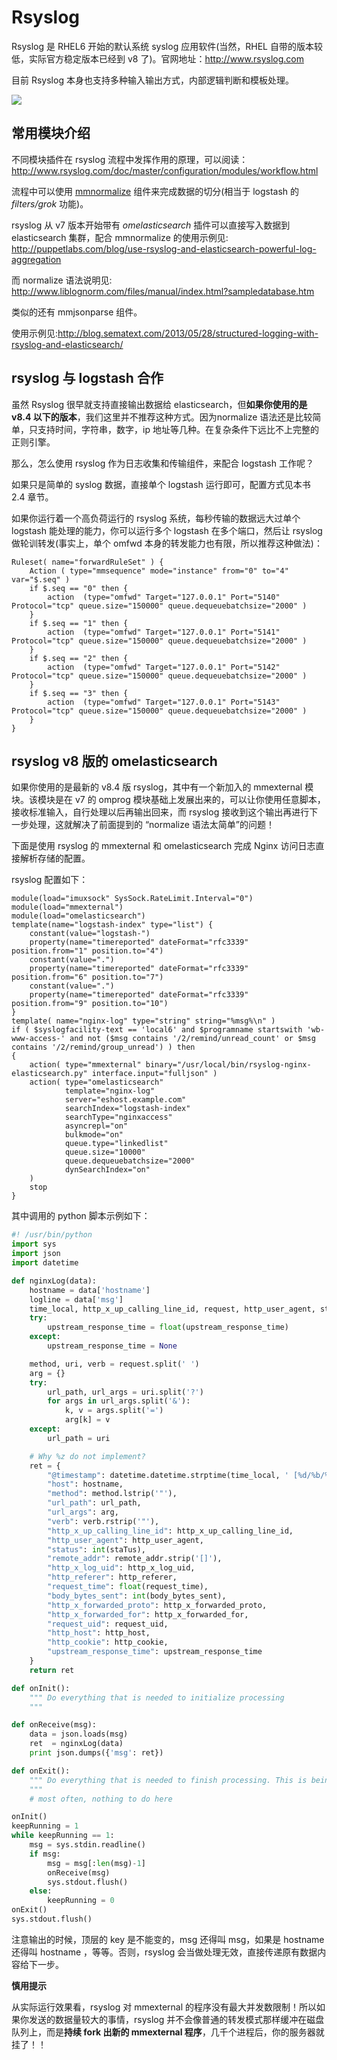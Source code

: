 # Rsyslog

Rsyslog 是 RHEL6 开始的默认系统 syslog 应用软件(当然，RHEL 自带的版本较低，实际官方稳定版本已经到 v8 了)。官网地址：<http://www.rsyslog.com>

目前 Rsyslog 本身也支持多种输入输出方式，内部逻辑判断和模板处理。

![](http://www.rsyslog.com/common/images/rsyslog-features-imagemap.png)

## 常用模块介绍

不同模块插件在 rsyslog 流程中发挥作用的原理，可以阅读：<http://www.rsyslog.com/doc/master/configuration/modules/workflow.html>

流程中可以使用 [mmnormalize](http://www.rsyslog.com/doc/master/configuration/modules/mmnormalize.html) 组件来完成数据的切分(相当于 logstash 的 *filters/grok* 功能)。

rsyslog 从 v7 版本开始带有 *omelasticsearch* 插件可以直接写入数据到 elasticsearch 集群，配合 mmnormalize 的使用示例见: <http://puppetlabs.com/blog/use-rsyslog-and-elasticsearch-powerful-log-aggregation>

而 normalize 语法说明见: <http://www.liblognorm.com/files/manual/index.html?sampledatabase.htm>

类似的还有 mmjsonparse 组件。

使用示例见:<http://blog.sematext.com/2013/05/28/structured-logging-with-rsyslog-and-elasticsearch/>

## rsyslog 与 logstash 合作

虽然 Rsyslog 很早就支持直接输出数据给 elasticsearch，但**如果你使用的是 v8.4 以下的版本**，我们这里并不推荐这种方式。因为normalize 语法还是比较简单，只支持时间，字符串，数字，ip 地址等几种。在复杂条件下远比不上完整的正则引擎。

那么，怎么使用 rsyslog 作为日志收集和传输组件，来配合 logstash 工作呢？

如果只是简单的 syslog 数据，直接单个 logstash 运行即可，配置方式见本书 2.4 章节。

如果你运行着一个高负荷运行的 rsyslog 系统，每秒传输的数据远大过单个 logstash 能处理的能力，你可以运行多个 logstash 在多个端口，然后让 rsyslog 做轮训转发(事实上，单个 omfwd 本身的转发能力也有限，所以推荐这种做法)：

```
Ruleset( name="forwardRuleSet" ) {
    Action ( type="mmsequence" mode="instance" from="0" to="4" var="$.seq" )
    if $.seq == "0" then {
        action  (type="omfwd" Target="127.0.0.1" Port="5140" Protocol="tcp" queue.size="150000" queue.dequeuebatchsize="2000" )
    }
    if $.seq == "1" then {
        action  (type="omfwd" Target="127.0.0.1" Port="5141" Protocol="tcp" queue.size="150000" queue.dequeuebatchsize="2000" )
    }
    if $.seq == "2" then {
        action  (type="omfwd" Target="127.0.0.1" Port="5142" Protocol="tcp" queue.size="150000" queue.dequeuebatchsize="2000" )
    }
    if $.seq == "3" then {
        action  (type="omfwd" Target="127.0.0.1" Port="5143" Protocol="tcp" queue.size="150000" queue.dequeuebatchsize="2000" )
    }
}
```

## rsyslog v8 版的 omelasticsearch

如果你使用的是最新的 v8.4 版 rsyslog，其中有一个新加入的 mmexternal 模块。该模块是在 v7 的 omprog 模块基础上发展出来的，可以让你使用任意脚本，接收标准输入，自行处理以后再输出回来，而 rsyslog 接收到这个输出再进行下一步处理，这就解决了前面提到的 “normalize 语法太简单”的问题！

下面是使用 rsyslog 的 mmexternal 和 omelasticsearch 完成 Nginx 访问日志直接解析存储的配置。

rsyslog 配置如下：

```
module(load="imuxsock" SysSock.RateLimit.Interval="0")
module(load="mmexternal")
module(load="omelasticsearch")
template(name="logstash-index" type="list") {
    constant(value="logstash-")
    property(name="timereported" dateFormat="rfc3339" position.from="1" position.to="4")
    constant(value=".")
    property(name="timereported" dateFormat="rfc3339" position.from="6" position.to="7")
    constant(value=".")
    property(name="timereported" dateFormat="rfc3339" position.from="9" position.to="10")
}
template( name="nginx-log" type="string" string="%msg%\n" )
if ( $syslogfacility-text == 'local6' and $programname startswith 'wb-www-access-' and not ($msg contains '/2/remind/unread_count' or $msg contains '/2/remind/group_unread') ) then
{
    action( type="mmexternal" binary="/usr/local/bin/rsyslog-nginx-elasticsearch.py" interface.input="fulljson" )
    action( type="omelasticsearch"
            template="nginx-log"
            server="eshost.example.com"
            searchIndex="logstash-index"
            searchType="nginxaccess"
            asyncrepl="on"
            bulkmode="on"
            queue.type="linkedlist"
            queue.size="10000"
            queue.dequeuebatchsize="2000"
            dynSearchIndex="on"
    )
    stop
}
```

其中调用的 python 脚本示例如下：

```python
#! /usr/bin/python
import sys
import json
import datetime

def nginxLog(data):
	hostname = data['hostname']
	logline = data['msg']
	time_local, http_x_up_calling_line_id, request, http_user_agent, staTus, remote_addr, http_x_log_uid, http_referer, request_time, body_bytes_sent, http_x_forwarded_proto, http_x_forwarded_for, request_uid, http_host, http_cookie, upstream_response_time = logline.split('`')
	try:
		upstream_response_time = float(upstream_response_time)
	except:
		upstream_response_time = None

	method, uri, verb = request.split(' ')
	arg = {}
	try:
		url_path, url_args = uri.split('?')
		for args in url_args.split('&'):
			k, v = args.split('=')
			arg[k] = v
	except:
		url_path = uri

	# Why %z do not implement?
	ret = {
		"@timestamp": datetime.datetime.strptime(time_local, ' [%d/%b/%Y:%H:%M:%S +0800]').strftime('%FT%T+0800'),
		"host": hostname,
		"method": method.lstrip('"'),
		"url_path": url_path,
		"url_args": arg,
		"verb": verb.rstrip('"'),
		"http_x_up_calling_line_id": http_x_up_calling_line_id,
		"http_user_agent": http_user_agent,
		"status": int(staTus),
		"remote_addr": remote_addr.strip('[]'),
		"http_x_log_uid": http_x_log_uid,
		"http_referer": http_referer,
		"request_time": float(request_time),
		"body_bytes_sent": int(body_bytes_sent),
		"http_x_forwarded_proto": http_x_forwarded_proto,
		"http_x_forwarded_for": http_x_forwarded_for,
		"request_uid": request_uid,
		"http_host": http_host,
		"http_cookie": http_cookie,
		"upstream_response_time": upstream_response_time
	}
	return ret

def onInit():
	""" Do everything that is needed to initialize processing
	"""

def onReceive(msg):
	data = json.loads(msg)
    ret  = nginxLog(data)
	print json.dumps({'msg': ret})

def onExit():
	""" Do everything that is needed to finish processing. This is being called immediately before exiting.
	"""
	# most often, nothing to do here

onInit()
keepRunning = 1
while keepRunning == 1:
	msg = sys.stdin.readline()
	if msg:
		msg = msg[:len(msg)-1]
		onReceive(msg)
		sys.stdout.flush()
	else:
		keepRunning = 0
onExit()
sys.stdout.flush()
```

注意输出的时候，顶层的 key 是不能变的，msg 还得叫 msg，如果是 hostname 还得叫 hostname ，等等。否则，rsyslog 会当做处理无效，直接传递原有数据内容给下一步。

**慎用提示**

从实际运行效果看，rsyslog 对 mmexternal 的程序没有最大并发数限制！所以如果你发送的数据量较大的事情，rsyslog 并不会像普通的转发模式那样缓冲在磁盘队列上，而是**持续 fork 出新的 mmexternal 程序**，几千个进程后，你的服务器就挂了！！
